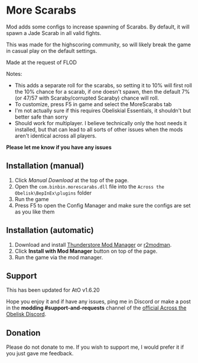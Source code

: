 # More Scarabs

Mod adds some configs to increase spawning of Scarabs. By default, it will spawn a Jade Scarab in all valid fights.

This was made for the highscoring community, so will likely break the game in casual play on the default settings.

Made at the request of FLOD

Notes:

- This adds a separate roll for the scarabs, so setting it to 10% will first roll the 10% chance for a scarab, if one doesn't spawn, then the default 7% (or 47/57 with Scaraby/corrupted Scaraby) chance will roll.
- To customize, press F5 in game and select the MoreScarabs tab
- I'm not actually sure if this requires Obeliskial Essentials, it shouldn't but better safe than sorry
- Should work for multiplayer. I believe technically only the host needs it installed, but that can lead to all sorts of other issues when the mods aren't identical across all players.

**Please let me know if you have any issues**

## Installation (manual)

1. Click _Manual Download_ at the top of the page.
2. Open the `com.binbin.morescarabs.dll` file into the `Across the Obelisk\BepInEx\plugins` folder
3. Run the game
4. Press F5 to open the Config Manager and make sure the configs are set as you like them

## Installation (automatic)

1. Download and install [Thunderstore Mod Manager](https://www.overwolf.com/app/Thunderstore-Thunderstore_Mod_Manager) or [r2modman](https://across-the-obelisk.thunderstore.io/package/ebkr/r2modman/).
2. Click **Install with Mod Manager** button on top of the page.
3. Run the game via the mod manager.

## Support

This has been updated for AtO v1.6.20

Hope you enjoy it and if have any issues, ping me in Discord or make a post in the **modding #support-and-requests** channel of the [official Across the Obelisk Discord](https://discord.gg/across-the-obelisk-679706811108163701).

## Donation

Please do not donate to me. If you wish to support me, I would prefer it if you just gave me feedback.
